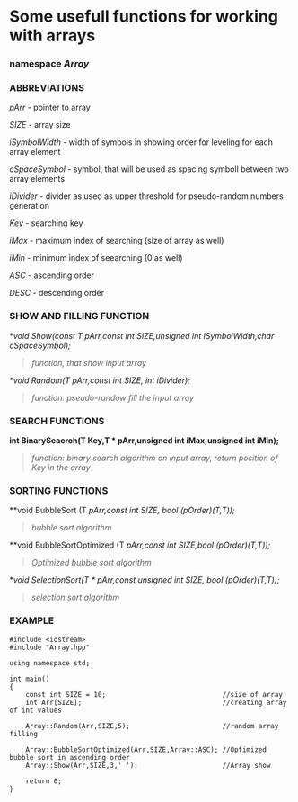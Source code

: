 # Some usefull functions for working with arrays

### namespace _Array_

### ABBREVIATIONS

_pArr_   - pointer to array

_SIZE_   - array size

_iSymbolWidth_   - width of symbols in showing order for leveling for each array element

_cSpaceSymbol_  - symbol, that will be used as spacing symboll between two array elements

_iDivider_      - divider as used as upper threshold for pseudo-random numbers  generation

_Key_            - searching key

_iMax_           - maximum index of searching (size of array as well)

_iMin_           - minimum index of seearching (0 as well)

_ASC_ - ascending order

_DESC_ - descending order

### SHOW AND FILLING FUNCTION

**void Show(const T *pArr,const int SIZE,unsigned int iSymbolWidth,char cSpaceSymbol);**

>*function, that show input array*

**void Random(T *pArr,const int SIZE, int iDivider);**

>*function: pseudo-randow fill the input array*

### SEARCH FUNCTIONS

**int BinarySeacrch(T Key,T * pArr,unsigned int iMax,unsigned int iMin);**

>*function: binary search algorithm on input array, return position of Key in the array*

### SORTING FUNCTIONS

**void BubbleSort (T *pArr,const int SIZE, bool (*pOrder)(T,T));**

>*bubble sort algorithm*

**void BubbleSortOptimized (T *pArr,const int SIZE,bool (*pOrder)(T,T));**

>*Optimized bubble sort algorithm*

**void SelectionSort(T * pArr,const unsigned int SIZE, bool (*pOrder)(T,T));**

>*selection sort algorithm*

### EXAMPLE

	#include <iostream>
	#include "Array.hpp"
	
	using namespace std;

	int main()
	{	
    	const int SIZE = 10;                             //size of array
    	int Arr[SIZE];                                   //creating array of int values

    	Array::Random(Arr,SIZE,5);                       //random array filling

    	Array::BubbleSortOptimized(Arr,SIZE,Array::ASC); //Optimized bubble sort in ascending order
    	Array::Show(Arr,SIZE,3,' ');                     //Array show
	
    	return 0;
	}
